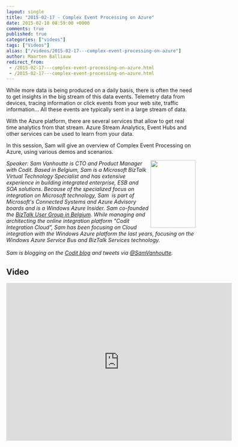 ```yaml
---
layout: single
title: "2015-02-17 - Complex Event Processing on Azure"
date: 2015-02-18 08:59:00 +0000
comments: true
published: true
categories: ["videos"]
tags: ["Videos"]
alias: ["/videos/2015-02-17---complex-event-processing-on-azure"]
author: Maarten Balliauw
redirect_from:
 - /2015-02-17---complex-event-processing-on-azure.html
 - /2015-02-17---complex-event-processing-on-azure.html
---
```


<p>While more data is being produced on a daily basis, there is often the need to get insights in the big stream of this data events. Telemetry data from devices, tracing information or click events from your web site, traffic information... All these events are typically sent in a large stream of data.</p>
<p>With the Azure platform, there are several services that allow to get real time analytics from that stream. Azure Stream Analytics, Event Hubs and other services can be used to learn from your data.</p>
<p>In this session, Sam will give an overview of Complex Event Processing on Azure, using various demos and scenarios.</p>
<p><em><img width="120" height="180" align="right" alt="" src="http://azug.be/assets/media/speakers/sam-vanhoutte.jpg">Speaker:&nbsp;Sam Vanhoutte is CTO and Product Manager with Codit. Based in Belgium, Sam is a Microsoft BizTalk Virtual Technology Specialist and has extensive experience in building integrated enterprise, ESB and SOA solutions. Because of the specialized focus on integration on Microsoft technology, Sam&nbsp; is part of Microsoft's Connected Systems and Azure Advisory boards and is a Windows Azure Insider. Sam co-founded the&nbsp;<a href="http://BizTalk User Group in Belgium">BizTalk User Group in Belgium</a>. While managing and architecting the online integration platform "Codit Integration Cloud", Sam has been focusing on Cloud integration with the Windows Azure platform the last years, focusing on the Windows Azure Service Bus and BizTalk Services technology.&nbsp;<br>&nbsp;<br>Sam is blogging on the&nbsp;<a href="http://lCodit blog">Codit blog</a>&nbsp;and tweets via&nbsp;<a href="mailto:h/@SamVanhoutte">@SamVanhoutte</a>.</em></p>

<h2>Video</h2>
<div>
				
				
				
<iframe width="600" height="420" src="http://www.youtube.com/embed/Ji-FNkDhvPk?hd=1" frameborder="0" allowfullscreen=""></iframe>
				
</div>







